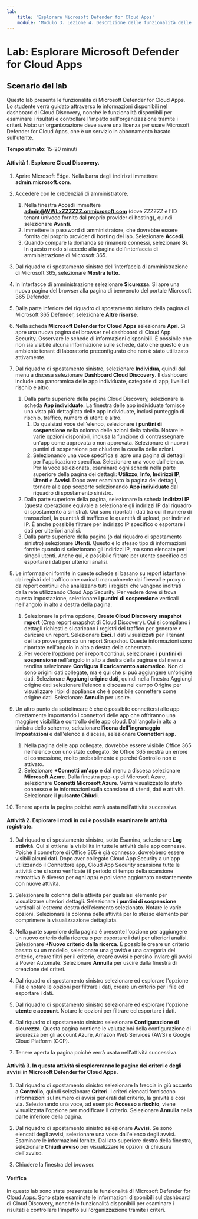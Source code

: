 ```yaml
---
lab:
    title: 'Esplorare Microsoft Defender for Cloud Apps'
    module: 'Modulo 3. Lezione 4. Descrizione delle funzionalità delle soluzioni di sicurezza Microsoft: descrizione della protezione dalle minacce con Microsoft 365 Defender'
---
```



# Lab: Esplorare Microsoft Defender for Cloud Apps

## Scenario del lab
Questo lab presenta le funzionalità di Microsoft Defender for Cloud Apps.  Lo studente verrà guidato attraverso le informazioni disponibili nel dashboard di Cloud Discovery, nonché le funzionalità disponibili per esaminare i risultati e controllare l'impatto sull'organizzazione tramite i criteri.  Nota:  un'organizzazione deve avere una licenza per usare Microsoft Defender for Cloud Apps, che è un servizio in abbonamento basato sull'utente. 

**Tempo stimato**: 15-20 minuti

#### Attività 1. Esplorare Cloud Discovery.

1.	Aprire Microsoft Edge. Nella barra degli indirizzi immettere **admin.microsoft.com**.

1. Accedere con le credenziali di amministratore.
    1. Nella finestra Accedi immettere **admin@WWLxZZZZZZ.onmicrosoft.com** (dove ZZZZZZ è l'ID tenant univoco fornito dal proprio provider di hosting), quindi selezionare **Avanti**.
    1. Immettere la password di amministratore, che dovrebbe essere fornita dal proprio provider di hosting del lab. Selezionare **Accedi**.
    1. Quando compare la domanda se rimanere connessi, selezionare **Sì**. In questo modo si accede alla pagina dell'interfaccia di amministrazione di Microsoft 365.

1. Dal riquadro di spostamento sinistro dell'interfaccia di amministrazione di Microsoft 365, selezionare **Mostra tutto**.

1. In Interfacce di amministrazione selezionare **Sicurezza**.  Si apre una nuova pagina del browser alla pagina di benvenuto del portale Microsoft 365 Defender.  

1. Dalla parte inferiore del riquadro di spostamento sinistro della pagina di Microsoft 365 Defender, selezionare **Altre risorse**.

1. Nella scheda **Microsoft Defender for Cloud Apps** selezionare **Apri**.  Si apre una nuova pagina del browser nel dashboard di Cloud App Security.  Osservare le schede di informazioni disponibili.  È possibile che non sia visibile alcuna informazione sulle schede, dato che questo è un ambiente tenant di laboratorio preconfigurato che non è stato utilizzato attivamente.  

1. Dal riquadro di spostamento sinistro, selezionare **Individua**, quindi dal menu a discesa selezionare **Dashboard Cloud Discovery**.  Il dashboard include una panoramica delle app individuate, categorie di app, livelli di rischio e altro.  
    1. Dalla parte superiore della pagina Cloud Discovery, selezionare la scheda **App individuate**.  La finestra delle app individuate fornisce una vista più dettagliata delle app individuate, inclusi punteggio di rischio, traffico, numero di utenti e altro.
        1. Da qualsiasi voce dell'elenco, selezionare i **puntini di sospensione** nella colonna delle azioni della tabella.  Notare le varie opzioni disponibili, inclusa la funzione di contrassegnare un'app come approvata o non approvata.  Selezionare di nuovo i puntini di sospensione per chiudere la casella delle azioni.
        1. Selezionando una voce specifica si apre una pagina di dettagli per l'applicazione specifica.  Selezionare una voce dall'elenco.  Per la voce selezionata, esaminare ogni scheda nella parte superiore della pagina dei dettagli:  **Utilizzo**, **Info, Indirizzi** **IP**, **Utenti** e **Avvisi**. Dopo aver esaminato la pagina dei dettagli, tornare alle app scoperte selezionando **App individuate** dal riquadro di spostamento sinistro.
    1. Dalla parte superiore della pagina, selezionare la scheda **Indirizzi IP** (questa operazione equivale a selezionare gli indirizzi IP dal riquadro di spostamento a sinistra).  Qui sono riportati i dati tra cui il numero di transazioni, la quantità di traffico e le quantità di upload, per indirizzi IP.  È anche possibile filtrare per indirizzo IP specifico o esportare i dati per ulteriori analisi.
    1. Dalla parte superiore della pagina (o dal riquadro di spostamento sinistro) selezionare **Utenti**.  Questo è lo stesso tipo di informazioni fornite quando si selezionano gli indirizzi IP, ma sono elencate per i singoli utenti.  Anche qui, è possibile filtrare per utente specifico ed esportare i dati per ulteriori analisi.

1. Le informazioni fornite in queste schede si basano su report istantanei dai registri del traffico che caricati manualmente dai firewall e proxy o da report continui che analizzano tutti i registri che vengono inoltrati dalla rete utilizzando Cloud App Security.  Per vedere dove si trova questa impostazione, selezionare i **puntini di sospensione** verticali nell'angolo in alto a destra della pagina.
    1. Selezionare la prima opzione, **Create Cloud Discovery snapshot report** (Crea report snapshot di Cloud Discovery). Qui si compilano i dettagli richiesti e si caricano i registri del traffico per generare e caricare un report.  Selezionare **Esci**.  I dati visualizzati per il tenant del lab provengono da un report Snapshot. Queste informazioni sono riportate nell'angolo in alto a destra della schermata.
    1. Per vedere l'opzione per i report continui, selezionare i **puntini di sospensione** nell'angolo in alto a destra della pagina e dal menu a tendina selezionare **Configura il caricamento automatico**.  Non ci sono origini dati collegate, ma è qui che si può aggiungere un'origine dati. Selezionare **Aggiungi origine dati**, quindi nella finestra Aggiungi origine dati selezionare l'elenco a discesa nel campo Origine per visualizzare i tipi di appliance che è possibile connettere come origine dati.  Selezionare **Annulla** per uscire.

1. Un altro punto da sottolineare è che è possibile connettersi alle app direttamente impostando i connettori delle app che offriranno una maggiore visibilità e controllo delle app cloud. Dall'angolo in alto a sinistra dello schermo, selezionare l'**icona dell'ingranaggio Impostazioni** e dall'elenco a discesa, selezionare **Connettori app**.  
    1. Nella pagina delle app collegate, dovrebbe essere visibile Office 365 nell'elenco con uno stato collegato.  Se Office 365 mostra un errore di connessione, molto probabilmente è perché Controllo non è attivato.
    1. Selezionare **+Connetti un'app** e dal menu a discesa selezionare **Microsoft Azure**.  Dalla finestra pop-up di Microsoft Azure, selezionare **Connetti Microsoft Azure**.  Verrà visualizzato lo stato connesso e le informazioni sulla scansione di utenti, dati e attività.  Selezionare il **pulsante Chiudi**.

1. Tenere aperta la pagina poiché verrà usata nell'attività successiva.

#### Attività 2. Esplorare i modi in cui è possibile esaminare le attività registrate.

1. Dal riquadro di spostamento sinistro, sotto Esamina, selezionare **Log attività**.  Qui si ottiene la visibilità in tutte le attività dalle app connesse.   Poiché il connettore di Office 365 è già connesso, dovrebbero essere visibili alcuni dati. Dopo aver collegato Cloud App Security a un'app utilizzando il Connettore app, Cloud App Security scansiona tutte le attività che si sono verificate (il periodo di tempo della scansione retroattiva è diverso per ogni app) e poi viene aggiornato costantemente con nuove attività.  

1. Selezionare la colonna delle attività per qualsiasi elemento per visualizzare ulteriori dettagli. Selezionare i **puntini di sospensione** verticali all'estrema destra dell'elemento selezionato.  Notare le varie opzioni.  Selezionare la colonna delle attività per lo stesso elemento per comprimere la visualizzazione dettagliata.

1. Nella parte superiore della pagina è presente l'opzione per aggiungere un nuovo criterio dalla ricerca o per esportare i dati per ulteriori analisi.  Selezionare **+Nuovo criterio dalla ricerca**.  È possibile creare un criterio basato su un modello, selezionare una gravità e una categoria del criterio, creare filtri per il criterio, creare avvisi e persino inviare gli avvisi a Power Automate.  Selezionare **Annulla** per uscire dalla finestra di creazione dei criteri.

1. Dal riquadro di spostamento sinistro selezionare ed esplorare l'opzione **File** e notare le opzioni per filtrare i dati, creare un criterio per i file ed esportare i dati.  

1. Dal riquadro di spostamento sinistro selezionare ed esplorare l'opzione **utente e account**.  Notare le opzioni per filtrare ed esportare i dati.

1. Dal riquadro di spostamento sinistro selezionare **Configurazione di sicurezza**. Questa pagina contiene le valutazioni della configurazione di sicurezza per gli account Azure, Amazon Web Services (AWS) e Google Cloud Platform (GCP).

1. Tenere aperta la pagina poiché verrà usata nell'attività successiva.


#### Attività 3. In questa attività si esploreranno le pagine dei criteri e degli avvisi in Microsoft Defender for Cloud Apps.

1. Dal riquadro di spostamento sinistro selezionare la freccia in giù accanto a **Controllo**, quindi selezionare **Criteri**.  I criteri elencati forniscono informazioni sul numero di avvisi generati dal criterio, la gravità e così via. Selezionando una voce, ad esempio **Accesso a rischio**, viene visualizzata l'opzione per modificare il criterio. Selezionare **Annulla** nella parte inferiore della pagina. 

1. Dal riquadro di spostamento sinistro selezionare **Avvisi**.  Se sono elencati degli avvisi, selezionare una voce dall'elenco degli avvisi. Esaminare le informazioni fornite.  Dal lato superiore destro della finestra, selezionare **Chiudi avviso** per visualizzare le opzioni di chiusura dell'avviso.  

1. Chiudere la finestra del browser.

#### Verifica
In questo lab sono state presentate le funzionalità di Microsoft Defender for Cloud Apps.  Sono state esaminate le informazioni disponibili sul dashboard di Cloud Discovery, nonché le funzionalità disponibili per esaminare i risultati e controllare l'impatto sull'organizzazione tramite i criteri.
